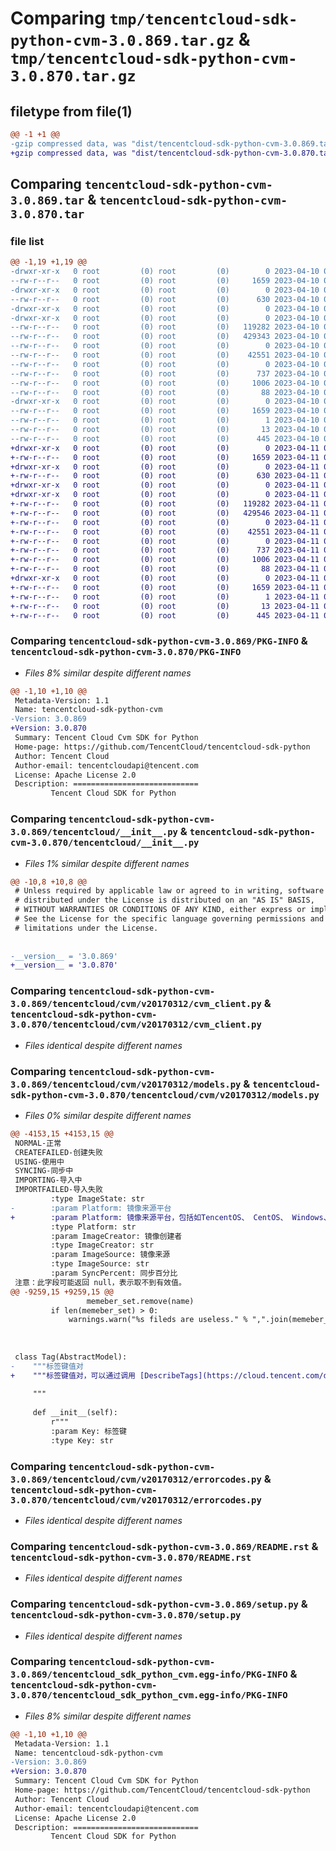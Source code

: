 # Comparing `tmp/tencentcloud-sdk-python-cvm-3.0.869.tar.gz` & `tmp/tencentcloud-sdk-python-cvm-3.0.870.tar.gz`

## filetype from file(1)

```diff
@@ -1 +1 @@
-gzip compressed data, was "dist/tencentcloud-sdk-python-cvm-3.0.869.tar", last modified: Mon Apr 10 02:59:37 2023, max compression
+gzip compressed data, was "dist/tencentcloud-sdk-python-cvm-3.0.870.tar", last modified: Tue Apr 11 03:28:11 2023, max compression
```

## Comparing `tencentcloud-sdk-python-cvm-3.0.869.tar` & `tencentcloud-sdk-python-cvm-3.0.870.tar`

### file list

```diff
@@ -1,19 +1,19 @@
-drwxr-xr-x   0 root         (0) root         (0)        0 2023-04-10 02:59:37.000000 tencentcloud-sdk-python-cvm-3.0.869/
--rw-r--r--   0 root         (0) root         (0)     1659 2023-04-10 02:59:37.000000 tencentcloud-sdk-python-cvm-3.0.869/PKG-INFO
-drwxr-xr-x   0 root         (0) root         (0)        0 2023-04-10 02:59:37.000000 tencentcloud-sdk-python-cvm-3.0.869/tencentcloud/
--rw-r--r--   0 root         (0) root         (0)      630 2023-04-10 02:59:37.000000 tencentcloud-sdk-python-cvm-3.0.869/tencentcloud/__init__.py
-drwxr-xr-x   0 root         (0) root         (0)        0 2023-04-10 02:59:37.000000 tencentcloud-sdk-python-cvm-3.0.869/tencentcloud/cvm/
-drwxr-xr-x   0 root         (0) root         (0)        0 2023-04-10 02:59:37.000000 tencentcloud-sdk-python-cvm-3.0.869/tencentcloud/cvm/v20170312/
--rw-r--r--   0 root         (0) root         (0)   119282 2023-04-10 02:59:37.000000 tencentcloud-sdk-python-cvm-3.0.869/tencentcloud/cvm/v20170312/cvm_client.py
--rw-r--r--   0 root         (0) root         (0)   429343 2023-04-10 02:59:37.000000 tencentcloud-sdk-python-cvm-3.0.869/tencentcloud/cvm/v20170312/models.py
--rw-r--r--   0 root         (0) root         (0)        0 2023-04-10 02:59:37.000000 tencentcloud-sdk-python-cvm-3.0.869/tencentcloud/cvm/v20170312/__init__.py
--rw-r--r--   0 root         (0) root         (0)    42551 2023-04-10 02:59:37.000000 tencentcloud-sdk-python-cvm-3.0.869/tencentcloud/cvm/v20170312/errorcodes.py
--rw-r--r--   0 root         (0) root         (0)        0 2023-04-10 02:59:37.000000 tencentcloud-sdk-python-cvm-3.0.869/tencentcloud/cvm/__init__.py
--rw-r--r--   0 root         (0) root         (0)      737 2023-04-10 02:59:37.000000 tencentcloud-sdk-python-cvm-3.0.869/README.rst
--rw-r--r--   0 root         (0) root         (0)     1006 2023-04-10 02:59:37.000000 tencentcloud-sdk-python-cvm-3.0.869/setup.py
--rw-r--r--   0 root         (0) root         (0)       88 2023-04-10 02:59:37.000000 tencentcloud-sdk-python-cvm-3.0.869/setup.cfg
-drwxr-xr-x   0 root         (0) root         (0)        0 2023-04-10 02:59:37.000000 tencentcloud-sdk-python-cvm-3.0.869/tencentcloud_sdk_python_cvm.egg-info/
--rw-r--r--   0 root         (0) root         (0)     1659 2023-04-10 02:59:37.000000 tencentcloud-sdk-python-cvm-3.0.869/tencentcloud_sdk_python_cvm.egg-info/PKG-INFO
--rw-r--r--   0 root         (0) root         (0)        1 2023-04-10 02:59:37.000000 tencentcloud-sdk-python-cvm-3.0.869/tencentcloud_sdk_python_cvm.egg-info/dependency_links.txt
--rw-r--r--   0 root         (0) root         (0)       13 2023-04-10 02:59:37.000000 tencentcloud-sdk-python-cvm-3.0.869/tencentcloud_sdk_python_cvm.egg-info/top_level.txt
--rw-r--r--   0 root         (0) root         (0)      445 2023-04-10 02:59:37.000000 tencentcloud-sdk-python-cvm-3.0.869/tencentcloud_sdk_python_cvm.egg-info/SOURCES.txt
+drwxr-xr-x   0 root         (0) root         (0)        0 2023-04-11 03:28:11.000000 tencentcloud-sdk-python-cvm-3.0.870/
+-rw-r--r--   0 root         (0) root         (0)     1659 2023-04-11 03:28:11.000000 tencentcloud-sdk-python-cvm-3.0.870/PKG-INFO
+drwxr-xr-x   0 root         (0) root         (0)        0 2023-04-11 03:28:11.000000 tencentcloud-sdk-python-cvm-3.0.870/tencentcloud/
+-rw-r--r--   0 root         (0) root         (0)      630 2023-04-11 03:28:11.000000 tencentcloud-sdk-python-cvm-3.0.870/tencentcloud/__init__.py
+drwxr-xr-x   0 root         (0) root         (0)        0 2023-04-11 03:28:11.000000 tencentcloud-sdk-python-cvm-3.0.870/tencentcloud/cvm/
+drwxr-xr-x   0 root         (0) root         (0)        0 2023-04-11 03:28:11.000000 tencentcloud-sdk-python-cvm-3.0.870/tencentcloud/cvm/v20170312/
+-rw-r--r--   0 root         (0) root         (0)   119282 2023-04-11 03:28:11.000000 tencentcloud-sdk-python-cvm-3.0.870/tencentcloud/cvm/v20170312/cvm_client.py
+-rw-r--r--   0 root         (0) root         (0)   429546 2023-04-11 03:28:11.000000 tencentcloud-sdk-python-cvm-3.0.870/tencentcloud/cvm/v20170312/models.py
+-rw-r--r--   0 root         (0) root         (0)        0 2023-04-11 03:28:11.000000 tencentcloud-sdk-python-cvm-3.0.870/tencentcloud/cvm/v20170312/__init__.py
+-rw-r--r--   0 root         (0) root         (0)    42551 2023-04-11 03:28:11.000000 tencentcloud-sdk-python-cvm-3.0.870/tencentcloud/cvm/v20170312/errorcodes.py
+-rw-r--r--   0 root         (0) root         (0)        0 2023-04-11 03:28:11.000000 tencentcloud-sdk-python-cvm-3.0.870/tencentcloud/cvm/__init__.py
+-rw-r--r--   0 root         (0) root         (0)      737 2023-04-11 03:28:11.000000 tencentcloud-sdk-python-cvm-3.0.870/README.rst
+-rw-r--r--   0 root         (0) root         (0)     1006 2023-04-11 03:28:11.000000 tencentcloud-sdk-python-cvm-3.0.870/setup.py
+-rw-r--r--   0 root         (0) root         (0)       88 2023-04-11 03:28:11.000000 tencentcloud-sdk-python-cvm-3.0.870/setup.cfg
+drwxr-xr-x   0 root         (0) root         (0)        0 2023-04-11 03:28:11.000000 tencentcloud-sdk-python-cvm-3.0.870/tencentcloud_sdk_python_cvm.egg-info/
+-rw-r--r--   0 root         (0) root         (0)     1659 2023-04-11 03:28:11.000000 tencentcloud-sdk-python-cvm-3.0.870/tencentcloud_sdk_python_cvm.egg-info/PKG-INFO
+-rw-r--r--   0 root         (0) root         (0)        1 2023-04-11 03:28:11.000000 tencentcloud-sdk-python-cvm-3.0.870/tencentcloud_sdk_python_cvm.egg-info/dependency_links.txt
+-rw-r--r--   0 root         (0) root         (0)       13 2023-04-11 03:28:11.000000 tencentcloud-sdk-python-cvm-3.0.870/tencentcloud_sdk_python_cvm.egg-info/top_level.txt
+-rw-r--r--   0 root         (0) root         (0)      445 2023-04-11 03:28:11.000000 tencentcloud-sdk-python-cvm-3.0.870/tencentcloud_sdk_python_cvm.egg-info/SOURCES.txt
```

### Comparing `tencentcloud-sdk-python-cvm-3.0.869/PKG-INFO` & `tencentcloud-sdk-python-cvm-3.0.870/PKG-INFO`

 * *Files 8% similar despite different names*

```diff
@@ -1,10 +1,10 @@
 Metadata-Version: 1.1
 Name: tencentcloud-sdk-python-cvm
-Version: 3.0.869
+Version: 3.0.870
 Summary: Tencent Cloud Cvm SDK for Python
 Home-page: https://github.com/TencentCloud/tencentcloud-sdk-python
 Author: Tencent Cloud
 Author-email: tencentcloudapi@tencent.com
 License: Apache License 2.0
 Description: ============================
         Tencent Cloud SDK for Python
```

### Comparing `tencentcloud-sdk-python-cvm-3.0.869/tencentcloud/__init__.py` & `tencentcloud-sdk-python-cvm-3.0.870/tencentcloud/__init__.py`

 * *Files 1% similar despite different names*

```diff
@@ -10,8 +10,8 @@
 # Unless required by applicable law or agreed to in writing, software
 # distributed under the License is distributed on an "AS IS" BASIS,
 # WITHOUT WARRANTIES OR CONDITIONS OF ANY KIND, either express or implied.
 # See the License for the specific language governing permissions and
 # limitations under the License.
 
 
-__version__ = '3.0.869'
+__version__ = '3.0.870'
```

### Comparing `tencentcloud-sdk-python-cvm-3.0.869/tencentcloud/cvm/v20170312/cvm_client.py` & `tencentcloud-sdk-python-cvm-3.0.870/tencentcloud/cvm/v20170312/cvm_client.py`

 * *Files identical despite different names*

### Comparing `tencentcloud-sdk-python-cvm-3.0.869/tencentcloud/cvm/v20170312/models.py` & `tencentcloud-sdk-python-cvm-3.0.870/tencentcloud/cvm/v20170312/models.py`

 * *Files 0% similar despite different names*

```diff
@@ -4153,15 +4153,15 @@
 NORMAL-正常
 CREATEFAILED-创建失败
 USING-使用中
 SYNCING-同步中
 IMPORTING-导入中
 IMPORTFAILED-导入失败
         :type ImageState: str
-        :param Platform: 镜像来源平台
+        :param Platform: 镜像来源平台，包括如TencentOS、 CentOS、 Windows、 Ubuntu、 Debian、Fedora等。
         :type Platform: str
         :param ImageCreator: 镜像创建者
         :type ImageCreator: str
         :param ImageSource: 镜像来源
         :type ImageSource: str
         :param SyncPercent: 同步百分比
 注意：此字段可能返回 null，表示取不到有效值。
@@ -9259,15 +9259,15 @@
                 memeber_set.remove(name)
         if len(memeber_set) > 0:
             warnings.warn("%s fileds are useless." % ",".join(memeber_set))
         
 
 
 class Tag(AbstractModel):
-    """标签键值对
+    """标签键值对，可以通过调用 [DescribeTags](https://cloud.tencent.com/document/api/651/35316) 返回值中的 Tags 字段来获取。
 
     """
 
     def __init__(self):
         r"""
         :param Key: 标签键
         :type Key: str
```

### Comparing `tencentcloud-sdk-python-cvm-3.0.869/tencentcloud/cvm/v20170312/errorcodes.py` & `tencentcloud-sdk-python-cvm-3.0.870/tencentcloud/cvm/v20170312/errorcodes.py`

 * *Files identical despite different names*

### Comparing `tencentcloud-sdk-python-cvm-3.0.869/README.rst` & `tencentcloud-sdk-python-cvm-3.0.870/README.rst`

 * *Files identical despite different names*

### Comparing `tencentcloud-sdk-python-cvm-3.0.869/setup.py` & `tencentcloud-sdk-python-cvm-3.0.870/setup.py`

 * *Files identical despite different names*

### Comparing `tencentcloud-sdk-python-cvm-3.0.869/tencentcloud_sdk_python_cvm.egg-info/PKG-INFO` & `tencentcloud-sdk-python-cvm-3.0.870/tencentcloud_sdk_python_cvm.egg-info/PKG-INFO`

 * *Files 8% similar despite different names*

```diff
@@ -1,10 +1,10 @@
 Metadata-Version: 1.1
 Name: tencentcloud-sdk-python-cvm
-Version: 3.0.869
+Version: 3.0.870
 Summary: Tencent Cloud Cvm SDK for Python
 Home-page: https://github.com/TencentCloud/tencentcloud-sdk-python
 Author: Tencent Cloud
 Author-email: tencentcloudapi@tencent.com
 License: Apache License 2.0
 Description: ============================
         Tencent Cloud SDK for Python
```

